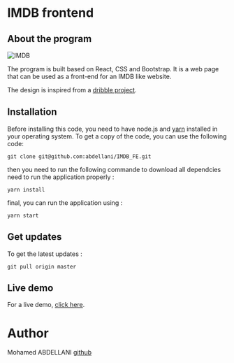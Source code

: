 # IMDB frontend

## About the program

![IMDB](https://abdellani.github.io/images/imdb.png)

The program is built based on React, CSS and Bootstrap. It is a web page that can be used as a front-end for an IMDB like website.

The design is inspired from a [dribble project](https://dribbble.com/shots/7228236-IMDb-website-concept).

## Installation

Before installing this code, you need to have node.js and [yarn](https://yarnpkg.com/en/docs/install) installed in your operating system.
To get a copy of the code, you can use the following code:
```
git clone git@github.com:abdellani/IMDB_FE.git
```
then you need to run the following commande to download all dependcies need to run the application properly :
```
yarn install
```
final, you can run the application using :
```
yarn start
```

## Get updates

To get the latest updates :
```
git pull origin master
```

## Live demo

For a live demo, [click here](http://abdellani.github.io/IMDB_FE/).

# Author

Mohamed ABDELLANI [github](www.github.com/abdellani)
